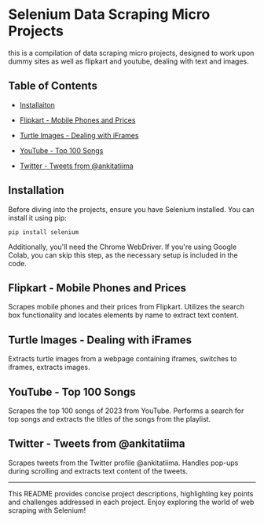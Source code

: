# Selenium Data Scraping Micro Projects

this is a compilation of data scraping micro projects, designed to work upon dummy sites as well as flipkart and youtube, dealing with text and images.

## Table of Contents
- [Installaiton](#installation)

- [Flipkart - Mobile Phones and Prices](#Flipkart---mobile-phones-and-prices)
- [Turtle Images - Dealing with iFrames](#Turtle)
- [YouTube - Top 100 Songs](#YouTube)
- [Twitter - Tweets from @ankitatiima](#Twitter)

## Installation

Before diving into the projects, ensure you have Selenium installed. You can install it using pip:

`pip install selenium`

Additionally, you'll need the Chrome WebDriver. If you're using Google Colab, you can skip this step, as the necessary setup is included in the code.

## Flipkart - Mobile Phones and Prices

Scrapes mobile phones and their prices from Flipkart. Utilizes the search box functionality and locates elements by name to extract text content.

## Turtle Images - Dealing with iFrames

Extracts turtle images from a webpage containing iframes, switches to iframes, extracts images.

## YouTube - Top 100 Songs

Scrapes the top 100 songs of 2023 from YouTube. Performs a search for top songs and extracts the titles of the songs from the playlist.

## Twitter - Tweets from @ankitatiima

Scrapes tweets from the Twitter profile @ankitatiima. Handles pop-ups during scrolling and extracts text content of the tweets.

---

This README provides concise project descriptions, highlighting key points and challenges addressed in each project. Enjoy exploring the world of web scraping with Selenium!
